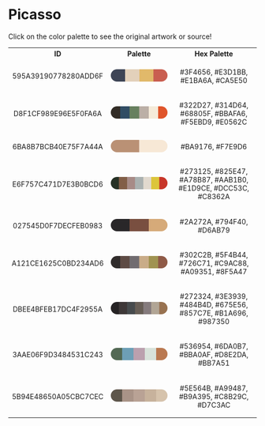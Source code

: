 
<!DOCTYPE html>
<html><body>
<h1>Picasso</h1>
<p>Click on the color palette to see the original artwork or source!</p>
<table style="width:100%">
<tr><th style="text-align: center; vertical-align: middle;">ID</th><th style="text-align: center; vertical-align: middle;">Palette</th><th style="text-align: center; vertical-align: middle;">Hex Palette</th></tr>
<tr><td style="text-align: center; vertical-align: middle;"><p style="font-size:14px">595A39190778280ADD6F</p></td> <td style="text-align: center; vertical-align: middle;"><a href=https://www.nga.gov/collection/art-object-page.48530.html style="font-size:14px"><img style="border-radius: 14px;" src="../media/swatches/595A39190778280ADD6F.png" height="25"></a></td> <td style="text-align: center; vertical-align: middle;"><p style="font-size:14px">#3F4656, #E3D1BB, #E1BA6A, #CA5E50</p></td></tr>
<tr><td style="text-align: center; vertical-align: middle;"><p style="font-size:14px">D8F1CF989E96E5F0FA6A</p></td> <td style="text-align: center; vertical-align: middle;"><a href=https://www.nga.gov/collection/art-object-page.71072.html style="font-size:14px"><img style="border-radius: 14px;" src="../media/swatches/D8F1CF989E96E5F0FA6A.png" height="25"></a></td> <td style="text-align: center; vertical-align: middle;"><p style="font-size:14px">#322D27, #314D64, #68805F, #BBAFA6, #F5EBD9, #E0562C</p></td></tr>
<tr><td style="text-align: center; vertical-align: middle;"><p style="font-size:14px">6BA8B7BCB40E75F7A44A</p></td> <td style="text-align: center; vertical-align: middle;"><a href= d'après Manet II",https://www.nga.gov/collection/art-object-page.152486.html style="font-size:14px"><img style="border-radius: 14px;" src="../media/swatches/6BA8B7BCB40E75F7A44A.png" height="25"></a></td> <td style="text-align: center; vertical-align: middle;"><p style="font-size:14px">#BA9176, #F7E9D6</p></td></tr>
<tr><td style="text-align: center; vertical-align: middle;"><p style="font-size:14px">E6F757C471D7E3B0BCD6</p></td> <td style="text-align: center; vertical-align: middle;"><a href=https://www.nga.gov/collection/art-object-page.60784.html style="font-size:14px"><img style="border-radius: 14px;" src="../media/swatches/E6F757C471D7E3B0BCD6.png" height="25"></a></td> <td style="text-align: center; vertical-align: middle;"><p style="font-size:14px">#273125, #825E47, #A78B87, #AAB1B0, #E1D9CE, #DCC53C, #C8362A</p></td></tr>
<tr><td style="text-align: center; vertical-align: middle;"><p style="font-size:14px">027545D0F7DECFEB0983</p></td> <td style="text-align: center; vertical-align: middle;"><a href=https://www.nga.gov/collection/art-object-page.152206.html style="font-size:14px"><img style="border-radius: 14px;" src="../media/swatches/027545D0F7DECFEB0983.png" height="25"></a></td> <td style="text-align: center; vertical-align: middle;"><p style="font-size:14px">#2A272A, #794F40, #D6AB79</p></td></tr>
<tr><td style="text-align: center; vertical-align: middle;"><p style="font-size:14px">A121CE1625C0BD234AD6</p></td> <td style="text-align: center; vertical-align: middle;"><a href=https://www.nga.gov/collection/art-object-page.33408.html style="font-size:14px"><img style="border-radius: 14px;" src="../media/swatches/A121CE1625C0BD234AD6.png" height="25"></a></td> <td style="text-align: center; vertical-align: middle;"><p style="font-size:14px">#302C2B, #5F4B44, #726C71, #C9AC88, #A09351, #8F5A47</p></td></tr>
<tr><td style="text-align: center; vertical-align: middle;"><p style="font-size:14px">DBEE4BFEB17DC4F2955A</p></td> <td style="text-align: center; vertical-align: middle;"><a href=https://www.nga.gov/collection/art-object-page.46670.html style="font-size:14px"><img style="border-radius: 14px;" src="../media/swatches/DBEE4BFEB17DC4F2955A.png" height="25"></a></td> <td style="text-align: center; vertical-align: middle;"><p style="font-size:14px">#272324, #3E3939, #484B4D, #675E56, #857C7E, #B1A696, #987350</p></td></tr>
<tr><td style="text-align: center; vertical-align: middle;"><p style="font-size:14px">3AAE06F9D3484531C243</p></td> <td style="text-align: center; vertical-align: middle;"><a href=https://www.nga.gov/collection/art-object-page.46667.html style="font-size:14px"><img style="border-radius: 14px;" src="../media/swatches/3AAE06F9D3484531C243.png" height="25"></a></td> <td style="text-align: center; vertical-align: middle;"><p style="font-size:14px">#536954, #6DA0B7, #BBA0AF, #D8E2DA, #BB7A51</p></td></tr>
<tr><td style="text-align: center; vertical-align: middle;"><p style="font-size:14px">5B94E48650A05CBC7CEC</p></td> <td style="text-align: center; vertical-align: middle;"><a href= https://www.nga.gov/collection/art-object-page.46897.html style="font-size:14px"><img style="border-radius: 14px;" src="../media/swatches/5B94E48650A05CBC7CEC.png" height="25"></a></td> <td style="text-align: center; vertical-align: middle;"><p style="font-size:14px">#5E564B, #A99487, #B9A395, #C8B29C, #D7C3AC</p></td></tr>
</table>
</body></html>
